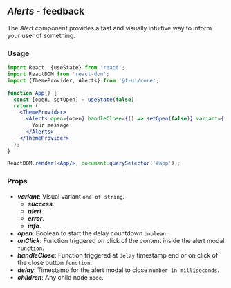 ## *Alerts* - feedback

The _Alert_ component provides a fast and visually intuitive way to inform your user of something.
### Usage

```jsx
import React, {useState} from 'react';
import ReactDOM from 'react-dom';
import {ThemeProvider, Alerts} from '@f-ui/core';

function App() {
  const [open, setOpen] = useState(false)
  return (
    <ThemeProvider>
      <Alerts open={open} handleClose={() => setOpen(false)} variant={'success'}>
        Your message
      </Alerts>
    </ThemeProvider>
  );
}

ReactDOM.render(<App/>, document.querySelector('#app'));
```

### Props
- ***variant***: Visual variant `one of string`.
  - ***success***.
  - ***alert***.
  - ***error***.
  - ***info***.
- ***open***: Boolean to start the delay countdown `boolean`.
- ***onClick***: Function triggered on click of the content inside the alert modal `function`.
- ***handleClose***: Function triggered at `delay` timestamp end or on click of the close button `function`.
- ***delay***: Timestamp for the alert modal to close `number in milliseconds`.
- ***children***: Any child node `node`.
